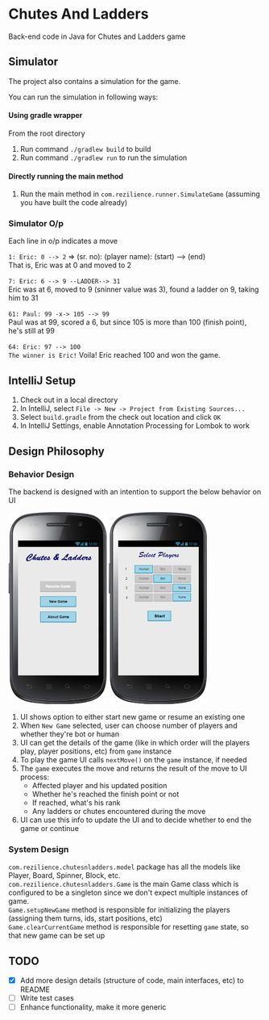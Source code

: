 # Chutes And Ladders
Back-end code in Java for Chutes and Ladders game

## Simulator
The project also contains a simulation for the game.

You can run the simulation in following ways:

#### Using gradle wrapper
From the root directory
1. Run command `./gradlew build` to build
2. Run command `./gradlew run` to run the simulation

#### Directly running the main method
1. Run the main method in `com.rezilience.runner.SimulateGame` (assuming you have built the code already) 

### Simulator O/p
Each line in o/p indicates a move

`1: Eric: 0 --> 2` => (sr. no): (player name): (start) --> (end)  
That is, Eric was at 0 and moved to 2

`7: Eric: 6 --> 9 --LADDER--> 31`  
Eric was at 6, moved to 9 (sninner value was 3), found a ladder on 9, taking him to 31 

`61: Paul: 99 -x-> 105 --> 99`  
Paul was at 99, scored a 6, but since 105 is more than 100 (finish point), he's still at 99

`64: Eric: 97 --> 100`  
`The winner is Eric!`
Voila! Eric reached 100 and won the game.

## IntelliJ Setup
1. Check out in a local directory
2. In IntelliJ, select `File -> New -> Project from Existing Sources...`
3. Select `build.gradle` from the check out location and click `OK`
4. In IntelliJ Settings, enable Annotation Processing for Lombok to work   

## Design Philosophy

### Behavior Design
The backend is designed with an intention to support the below behavior on UI  
<p align="left">
<img src="res/screen1.png" width="195" height="381">
<img src="res/screen2.png" width="195" height="381">
</p>  

1. UI shows option to either start new game or resume an existing one
2. When `New Game` selected, user can choose number of players and whether they're bot or human  
2. UI can get the details of the game (like in which order will the players play, player positions, etc) from `game` instance  
3. To play the game UI calls `nextMove()` on the `game` instance, if needed  
4. The `game` executes the move and returns the result of the move to UI process:  
   - Affected player and his updated position  
   - Whether he's reached the finish point or not  
   - If reached, what's his rank  
   - Any ladders or chutes encountered during the move  
5. UI can use this info to update the UI and to decide whether to end the game or continue  

### System Design
`com.rezilience.chutesnladders.model` package has all the models like Player, Board, Spinner, Block, etc.  
`com.rezilience.chutesnladders.Game` is the main Game class which is configured to be a singleton since we don't expect multiple instances of game.    
`Game.setupNewGame` method is responsible for initializing the players (assigning them turns, ids, start positions, etc)  
`Game.clearCurrentGame` method is responsible for resetting `game` state, so that new game can be set up

## TODO
- [x] Add more design details (structure of code, main interfaces, etc) to README
- [ ] Write test cases
- [ ] Enhance functionality, make it more generic
